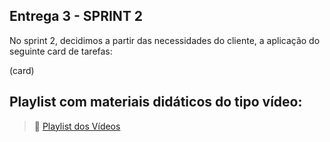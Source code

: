 ## Entrega 3 - SPRINT 2

No sprint 2, decidimos a partir das necessidades do cliente, a aplicação do seguinte card de tarefas:

(card)

## Playlist com materiais didáticos do tipo vídeo:

> :movie_camera: [Playlist dos Vídeos](https://github.com/Grupo-1-2020-PI-FATEC-ADS/SOS-EDUCA/tree/master/Materiais%20Did%C3%A1ticos/2%20-%20V%C3%ADdeos)
